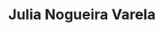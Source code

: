 ---
layout: member
weight: 200
title: Julia Nogueira Varela
img: 
program: Ph.D. candidate
degrees : B.Sc. in Pharmacology, State University of Campinas; M.Sc. in Pharmacology, State University of Campinas; Graduate Certificate in Commercializing of Biotechnology, Simon Fraser University
year_start: 2015
year_end:
status: grad
description: Constructing a biosensor based on the mosquito olfactory system to screen for new repellants 
about_me: “I am a red belt in taekwnodo and I can speak 4 languages.” 
email: juliavarela@gmail.com
linkedin: https://ca.linkedin.com/in/julia-nogueira-varela-bb09a218
homepage: 
---